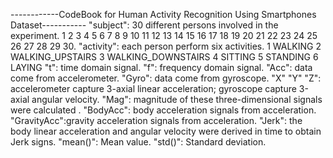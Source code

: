 ------------CodeBook for Human Activity Recognition Using Smartphones Dataset-----------
"subject": 30 different persons involved in the experiment.
          1 2 3 4 5 6 7 8 9 10 11 12 13 14 15 16 17 18 19 20 21 22 23 24 25 26 27 28 29 30.
"activity": each person perform six activities.
          1 WALKING
          2 WALKING_UPSTAIRS 
          3 WALKING_DOWNSTAIRS
          4 SITTING
          5 STANDING
          6 LAYING
"t": time domain signal.
"f": frequency domain signal.
"Acc": data come from accelerometer.
"Gyro": data come from gyroscope.
"X" "Y" "Z": accelerometer capture 3-axial linear acceleration; 
             gyroscope capture 3-axial angular velocity.
"Mag": magnitude of these three-dimensional signals were calculated .
"BodyAcc": body acceleration signals from acceleration.
"GravityAcc":gravity acceleration signals from acceleration.
"Jerk": the body linear acceleration and angular velocity were derived in time to obtain Jerk signs.
"mean()": Mean value.
"std()": Standard deviation.
